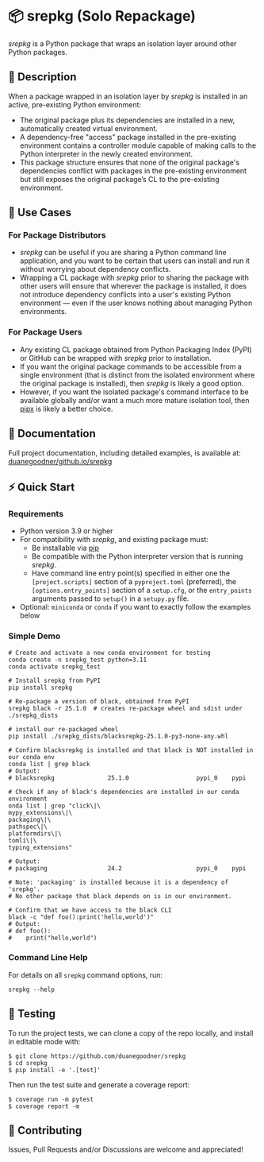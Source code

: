 # 📦 srepkg (Solo Repackage)
*srepkg* is a Python package that wraps an isolation layer around other Python packages.

## 📖 Description

When a package wrapped in an isolation layer by *srepkg* is installed in an active, pre-existing Python environment:
- The original package plus its dependencies are installed in a new, automatically created virtual environment.
- A dependency-free "access" package installed in the pre-existing environment contains a controller module capable of making calls to the Python interpreter in the newly created environment.
- This package structure ensures that none of the original package's dependencies conflict with packages in the pre-existing environment but still exposes the original package’s CL to the pre-existing environment. 

## 🎯 Use Cases

### For Package Distributors
- *srepkg* can be useful if you are sharing a Python command line application, and you want to be certain that users can install and run it without worrying about dependency conflicts. 
- Wrapping a CL package with *srepkg* prior to sharing the package with other users will ensure that wherever the package is installed, it does not introduce dependency conflicts into a user's existing Python environment &mdash; even if the user knows nothing about managing Python environments.

### For Package Users
- Any existing CL package obtained from Python Packaging Index (PyPI) or GitHub can be wrapped with *srepkg* prior to installation.
- If you want the original package commands to be accessible from a single environment (that is distinct from the isolated environment where the original package is installed), then *srepkg* is likely a good option.
- However, if you want the isolated package's command interface to be available globally and/or want a much more mature isolation tool, then [pipx]("https://github.com/pypa/pipx") is likely a better choice.

## 📘 Documentation


Full project documentation, including detailed examples, is available at: [duanegoodner/github.io/srepkg](https://duanegoodner.github.io/srepkg/)

## ⚡ Quick Start

### Requirements

- Python version 3.9 or higher
- For compatibility with *srepkg*, and existing package must:
  * Be installable via [pip](https://pip.pypa.io/en/stable/installation/#)
  * Be compatible with the Python interpreter version that is running *srepkg*.
  * Have command line entry point(s) specified in either one the `[project.scripts]` section of a `pyproject.toml` (preferred), the `[options.entry_points]` section of a  `setup.cfg`, or the `entry_points` arguments passed to `setup()` in a `setupy.py` file.
- Optional: `miniconda` or `conda` if you want to exactly follow the examples below


### Simple Demo

```shell
# Create and activate a new conda environment for testing
conda create -n srepkg_test python=3.11
conda activate srepkg_test

# Install srepkg from PyPI
pip install srepkg

# Re-package a version of black, obtained from PyPI
srepkg black -r 25.1.0  # creates re-package wheel and sdist under ./srepkg_dists

# install our re-packaged wheel
pip install ./srepkg_dists/blacksrepkg-25.1.0-py3-none-any.whl

# Confirm blacksrepkg is installed and that black is NOT installed in our conda env
conda list | grep black
# Output:
# blacksrepkg               25.1.0                   pypi_0    pypi

# Check if any of black's dependencies are installed in our conda environment
onda list | grep "click\|\
mypy_extensions\|\
packaging\|\
pathspec\|\
platformdirs\|\
tomli\|\
typing_extensions"

# Output:
# packaging                 24.2                     pypi_0    pypi

# Note: 'packaging' is installed because it is a dependency of 'srepkg'.
# No other package that black depends on is in our environment.

# Confirm that we have access to the black CLI
black -c "def foo():print('hello,world')"
# Output:
# def foo():
#    print("hello,world")
```

### Command Line Help
For details on all `srepkg` command options, run:
```shell
srepkg --help
```

## 🧪 Testing

To run the project tests, we can clone a copy of the repo locally, and install in editable mode with:

```
$ git clone https://github.com/duanegoodner/srepkg
$ cd srepkg
$ pip install -e '.[test]'
```
Then run the test suite and generate a coverage report:
```
$ coverage run -m pytest
$ coverage report -m
```


## 🤝 Contributing

Issues, Pull Requests and/or Discussions are welcome and appreciated!


